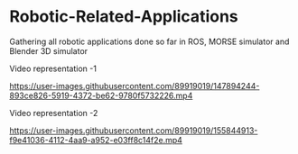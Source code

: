 # Robotic-Related-Applications
Gathering all robotic applications done so far in ROS, MORSE simulator and Blender 3D simulator

Video representation -1

https://user-images.githubusercontent.com/89919019/147894244-893ce826-5919-4372-be62-9780f5732226.mp4


Video representation -2




https://user-images.githubusercontent.com/89919019/155844913-f9e41036-4112-4aa9-a952-e03ff8c14f2e.mp4

